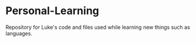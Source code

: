 # Personal-Learning
Repository for Luke's code and files used while learning new things such as languages. 
